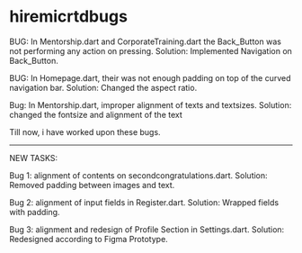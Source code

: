 # hiremicrtdbugs
BUG: In Mentorship.dart and CorporateTraining.dart the Back_Button was not performing any action on pressing.
Solution: Implemented Navigation on Back_Button.

BUG: In Homepage.dart, their was not enough padding on top of the curved navigation bar.
Solution: Changed the aspect ratio.

Bug: In Mentorship.dart, improper alignment of texts and textsizes.
Solution: changed the fontsize and alignment of the text

Till now, i have worked upon these bugs.

-------------------------

NEW TASKS:

Bug 1: alignment of contents on secondcongratulations.dart.
Solution: Removed padding between images and text.

Bug 2: alignment of input fields in Register.dart.
Solution: Wrapped fields with padding.

Bug 3: alignment and redesign of Profile Section in Settings.dart.
Solution: Redesigned according to Figma Prototype.
